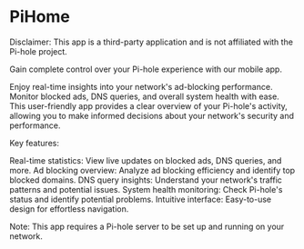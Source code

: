 # PiHome

Disclaimer: This app is a third-party application and is not affiliated with the Pi-hole project.

Gain complete control over your Pi-hole experience with our mobile app.

Enjoy real-time insights into your network's ad-blocking performance. Monitor blocked ads, DNS queries, and overall system health with ease. This user-friendly app provides a clear overview of your Pi-hole's activity, allowing you to make informed decisions about your network's security and performance.

Key features:

Real-time statistics: View live updates on blocked ads, DNS queries, and more.
Ad blocking overview: Analyze ad blocking efficiency and identify top blocked domains.
DNS query insights: Understand your network's traffic patterns and potential issues.
System health monitoring: Check Pi-hole's status and identify potential problems.
Intuitive interface: Easy-to-use design for effortless navigation.

Note: This app requires a Pi-hole server to be set up and running on your network.

